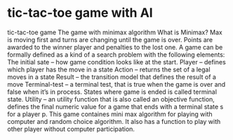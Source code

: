 # tic-tac-toe game with AI
tic-tac-toe game
The game with minimax algorithm
What is Minimax?
Max is moving first and turns are changing until the game is over. Points are awarded to the winner 
player and penalties to the lost one. A game can be formally defined as a kind of a search problem 
with the following elements:
The initial sate – how game condition looks like at the start.
Player – defines which player has the move in a state
Action – returns the set of a legal moves in a state
Result – the transition model that defines the result of a move
Terminal-test – a terminal test, that is true when the game is over and false when it’s in process. 
States where game is ended is called terminal state.
Utility – an utility function that is also called an objective function, defines the final numeric value 
for a game that ends with a terminal state s for a player p.
This game containes mini max algorithm for playing with computer and random choice algorithm. It also has a function to play with other player without computer participation.

